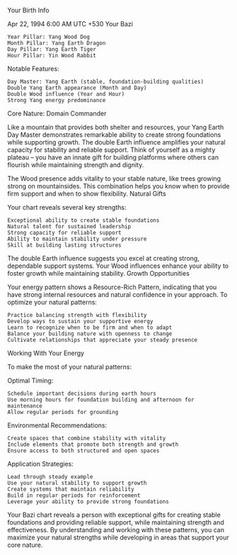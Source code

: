 Your Birth Info

Apr 22, 1994 6:00 AM UTC +530
Your Bazi

    Year Pillar: Yang Wood Dog
    Month Pillar: Yang Earth Dragon
    Day Pillar: Yang Earth Tiger
    Hour Pillar: Yin Wood Rabbit

Notable Features:

    Day Master: Yang Earth (stable, foundation-building qualities)
    Double Yang Earth appearance (Month and Day)
    Double Wood influence (Year and Hour)
    Strong Yang energy predominance

Core Nature: Domain Commander

Like a mountain that provides both shelter and resources, your Yang Earth Day Master demonstrates remarkable ability to create strong foundations while supporting growth. The double Earth influence amplifies your natural capacity for stability and reliable support. Think of yourself as a mighty plateau – you have an innate gift for building platforms where others can flourish while maintaining strength and dignity.

The Wood presence adds vitality to your stable nature, like trees growing strong on mountainsides. This combination helps you know when to provide firm support and when to show flexibility.
Natural Gifts

Your chart reveals several key strengths:

    Exceptional ability to create stable foundations
    Natural talent for sustained leadership
    Strong capacity for reliable support
    Ability to maintain stability under pressure
    Skill at building lasting structures

The double Earth influence suggests you excel at creating strong, dependable support systems. Your Wood influences enhance your ability to foster growth while maintaining stability.
Growth Opportunities

Your energy pattern shows a Resource-Rich Pattern, indicating that you have strong internal resources and natural confidence in your approach. To optimize your natural patterns:

    Practice balancing strength with flexibility
    Develop ways to sustain your supportive energy
    Learn to recognize when to be firm and when to adapt
    Balance your building nature with openness to change
    Cultivate relationships that appreciate your steady presence

Working With Your Energy

To make the most of your natural patterns:

Optimal Timing:

    Schedule important decisions during earth hours
    Use morning hours for foundation building and afternoon for maintenance
    Allow regular periods for grounding

Environmental Recommendations:

    Create spaces that combine stability with vitality
    Include elements that promote both strength and growth
    Ensure access to both structured and open spaces

Application Strategies:

    Lead through steady example
    Use your natural stability to support growth
    Create systems that maintain reliability
    Build in regular periods for reinforcement
    Leverage your ability to provide strong foundations

Your Bazi chart reveals a person with exceptional gifts for creating stable foundations and providing reliable support, while maintaining strength and effectiveness. By understanding and working with these patterns, you can maximize your natural strengths while developing in areas that support your core nature.